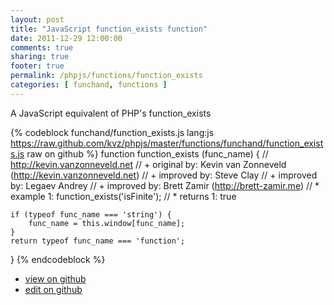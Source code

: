 ```yaml
---
layout: post
title: "JavaScript function_exists function"
date: 2011-12-29 12:00:00
comments: true
sharing: true
footer: true
permalink: /phpjs/functions/function_exists
categories: [ funchand, functions ]
---
```

A JavaScript equivalent of PHP's function_exists
<!-- more -->
{% codeblock funchand/function_exists.js lang:js https://raw.github.com/kvz/phpjs/master/functions/funchand/function_exists.js raw on github %}
function function_exists (func_name) {
    // http://kevin.vanzonneveld.net
    // +   original by: Kevin van Zonneveld (http://kevin.vanzonneveld.net)
    // +   improved by: Steve Clay
    // +   improved by: Legaev Andrey
	// +   improved by: Brett Zamir (http://brett-zamir.me)
    // *     example 1: function_exists('isFinite');
    // *     returns 1: true

    if (typeof func_name === 'string') {
        func_name = this.window[func_name];
    }
    return typeof func_name === 'function';
}
{% endcodeblock %}
<ul>
 <li><a href="https://github.com/kvz/phpjs/blob/master/functions/funchand/function_exists.js">view on github</a></li>
 <li><a href="https://github.com/kvz/phpjs/edit/master/functions/funchand/function_exists.js">edit on github</a></li>
</ul>
